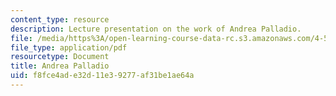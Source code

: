 ```yaml
---
content_type: resource
description: Lecture presentation on the work of Andrea Palladio.
file: /media/https%3A/open-learning-course-data-rc.s3.amazonaws.com/4-500-introduction-to-design-computing-fall-2008/f8fce4ade32d11e39277af31be1ae64a_lec1b.pdf
file_type: application/pdf
resourcetype: Document
title: Andrea Palladio
uid: f8fce4ad-e32d-11e3-9277-af31be1ae64a
---
```

